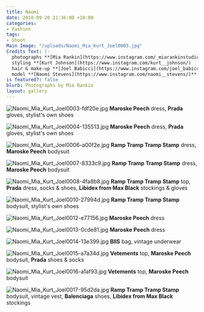 ```yaml
---
title: Naomi
date: 2018-09-20 21:36:00 +10:00
categories:
- Fashion
tags:
- Shoot
Main Image: "/uploads/Naomi_Mia_Kurt_Joel0003.jpg"
Credits Text: |-
  photographs **[Mia Rankin](https://www.instagram.com/_miarankinstudio/)**
  styling **[Kurt Johnson](https://www.instagram.com/kurt__johnson/)
  hair & make-up **[Joel Babicci](https://www.instagram.com/joel_babicci/)** at **[Company 1](https://www.instagram.com/company1agency/)**
  model **[Naomi Stevens](https://www.instagram.com/naomi__stevens/)** at **[Kult](https://www.instagram.com/kultaustralia/)**
is featured?: false
blurb: Photographs by Mia Rankin
layout: gallery
---
```


![Naomi_Mia_Kurt_Joel0003-fdf20e.jpg](/uploads/Naomi_Mia_Kurt_Joel0003-fdf20e.jpg)
**Maroske Peech** dress, **Prada** gloves, stylist's own shoes

![Naomi_Mia_Kurt_Joel0004-135513.jpg](/uploads/Naomi_Mia_Kurt_Joel0004-135513.jpg)
**Maroske Peech** dress, **Prada** gloves, stylist's own shoes

![Naomi_Mia_Kurt_Joel0006-a00f2e.jpg](/uploads/Naomi_Mia_Kurt_Joel0006-a00f2e.jpg)
**Ramp Tramp Tramp Stamp** dress, **Maroske Peech** bodysuit

![Naomi_Mia_Kurt_Joel0007-8333c9.jpg](/uploads/Naomi_Mia_Kurt_Joel0007-8333c9.jpg)
**Ramp Tramp Tramp Stamp** dress, **Maroske Peech** bodysuit

![Naomi_Mia_Kurt_Joel0008-4fa8b8.jpg](/uploads/Naomi_Mia_Kurt_Joel0008-4fa8b8.jpg)
**Ramp Tramp Tramp Stamp** top, **Prada** dress, socks & shoes, **Libidex from Max Black** stockings & gloves

![Naomi_Mia_Kurt_Joel0010-27994d.jpg](/uploads/Naomi_Mia_Kurt_Joel0010-27994d.jpg)
**Ramp Tramp Tramp Stamp** bodysuit, stylist's own shoes

![Naomi_Mia_Kurt_Joel0012-e77156.jpg](/uploads/Naomi_Mia_Kurt_Joel0012-e77156.jpg)
**Maroske Peech** dress

![Naomi_Mia_Kurt_Joel0013-0cde81.jpg](/uploads/Naomi_Mia_Kurt_Joel0013-0cde81.jpg)
**Maroske Peech** dress

![Naomi_Mia_Kurt_Joel0014-13e399.jpg](/uploads/Naomi_Mia_Kurt_Joel0014-13e399.jpg)
**BIIS** bag, vintage underwear

![Naomi_Mia_Kurt_Joel0015-a7a34d.jpg](/uploads/Naomi_Mia_Kurt_Joel0015-a7a34d.jpg)
**Vetements** top, **Maroske Peech** bodysuit, **Prada** shoes & socks

![Naomi_Mia_Kurt_Joel0016-a1af93.jpg](/uploads/Naomi_Mia_Kurt_Joel0016-a1af93.jpg)
**Vetements** top, **Maroske Peech** bodysuit

![Naomi_Mia_Kurt_Joel0017-95d2da.jpg](/uploads/Naomi_Mia_Kurt_Joel0017-95d2da.jpg)
**Ramp Tramp Tramp Stamp** bodysuit, vintage vest, **Balenciaga** shoes, **Libidex from Max Black** stockings